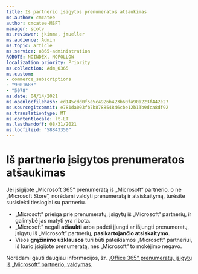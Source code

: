```yaml
---
title: Iš partnerio įsigytos prenumeratos atšaukimas
ms.author: cmcatee
author: cmcatee-MSFT
manager: scotv
ms.reviewer: jkinma, jmueller
ms.audience: Admin
ms.topic: article
ms.service: o365-administration
ROBOTS: NOINDEX, NOFOLLOW
localization_priority: Priority
ms.collection: Adm_O365
ms.custom:
- commerce_subscriptions
- "9001683"
- "5078"
ms.date: 04/14/2021
ms.openlocfilehash: ed145cdd0f5e5c4926b423b60fa90a223f442e27
ms.sourcegitcommit: e781da003fb7b878854846cbe12b13b9dca8df92
ms.translationtype: MT
ms.contentlocale: lt-LT
ms.lasthandoff: 08/31/2021
ms.locfileid: "58843350"
---
```

# <a name="cancel-subscription-from-partner"></a>Iš partnerio įsigytos prenumeratos atšaukimas

Jei įsigijote „Microsoft 365“ prenumeratą iš „Microsoft“ partnerio, o ne „Microsoft Store“, norėdami valdyti prenumeratą ir atsiskaitymą, turėsite susisiekti tiesiogiai su partneriu.

- „Microsoft“ prieiga prie prenumeratų, įsigytų iš „Microsoft“ partnerių, ir galimybė jas matyti yra ribota. 
- „Microsoft“ negali **atšaukti** arba padėti įjungti ar išjungti prenumeratų, įsigytų iš „Microsoft“ partnerių, **pasikartojančio atsiskaitymo**. 
- Visos **grąžinimo užklausos** turi būti pateikiamos „Microsoft“ partneriui, iš kurio įsigijote prenumeratą, nes „Microsoft“ to mokėjimo negavo. 

Norėdami gauti daugiau informacijos, žr. [„Office 365“ prenumeratų, įsigytų iš „Microsoft“ partnerio, valdymas](https://support.microsoft.com/help/4230739/microsoft-account-manage-office-365-subscription-from-third-party). 
